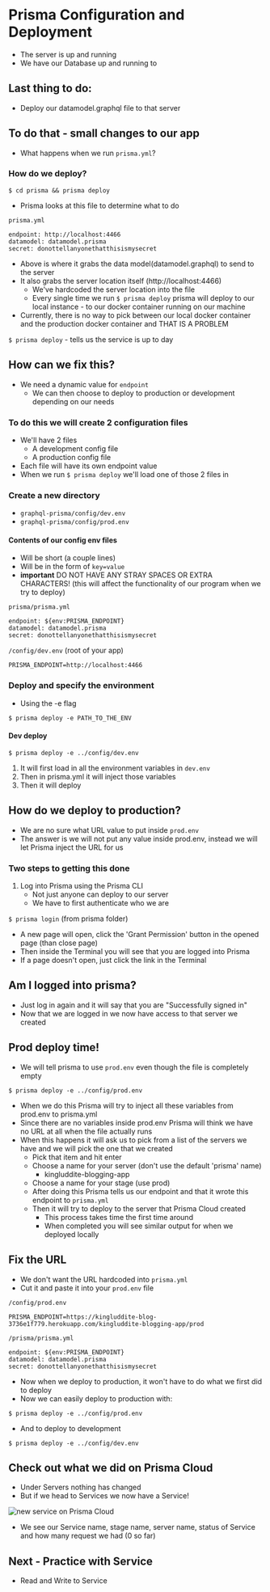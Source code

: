 # Prisma Configuration and Deployment
* The server is up and running
* We have our Database up and running to

## Last thing to do:
* Deploy our datamodel.graphql file to that server

## To do that - small changes to our app
* What happens when we run `prisma.yml`?

### How do we deploy?
`$ cd prisma && prisma deploy`

* Prisma looks at this file to determine what to do

`prisma.yml`

```
endpoint: http://localhost:4466
datamodel: datamodel.prisma
secret: donottellanyonethatthisismysecret
```

* Above is where it grabs the data model(datamodel.graphql) to send to the server
* It also grabs the server location itself (http://localhost:4466)
    - We've hardcoded the server location into the file
    - Every single time we run `$ prisma deploy` prisma will deploy to our local instance - to our docker container running on our machine
* Currently, there is no way to pick between our local docker container and the production docker container and THAT IS A PROBLEM

`$ prisma deploy` - tells us the service is up to day

## How can we fix this?
* We need a dynamic value for `endpoint`
    - We can then choose to deploy to production or development depending on our needs

### To do this we will create 2 configuration files
* We'll have 2 files
    - A development config file
    - A production config file
* Each file will have its own endpoint value
* When we run `$ prisma deploy` we'll load one of those 2 files in

### Create a new directory
* `graphql-prisma/config/dev.env`
* `graphql-prisma/config/prod.env`

#### Contents of our config env files
* Will be short (a couple lines)
* Will be in the form of `key=value`
* **important** DO NOT HAVE ANY STRAY SPACES OR EXTRA CHARACTERS! (this will affect the functionality of our program when we try to deploy)

`prisma/prisma.yml`

```
endpoint: ${env:PRISMA_ENDPOINT}
datamodel: datamodel.prisma
secret: donottellanyonethatthisismysecret
```

`/config/dev.env` (root of your app)

```
PRISMA_ENDPOINT=http://localhost:4466
```

### Deploy and specify the environment
* Using the -e flag

`$ prisma deploy -e PATH_TO_THE_ENV`

#### Dev deploy
`$ prisma deploy -e ../config/dev.env`

1. It will first load in all the environment variables in `dev.env`
2. Then in prisma.yml it will inject those variables
3. Then it will deploy

## How do we deploy to production?
* We are no sure what URL value to put inside `prod.env`
* The answer is we will not put any value inside prod.env, instead we will let Prisma inject the URL for us

### Two steps to getting this done
1. Log into Prisma using the Prisma CLI
    * Not just anyone can deploy to our server
    * We have to first authenticate who we are

`$ prisma login` (from prisma folder)

* A new page will open, click the 'Grant Permission' button in the opened page (than close page)
* Then inside the Terminal you will see that you are logged into Prisma
* If a page doesn't open, just click the link in the Terminal

## Am I logged into prisma?
* Just log in again and it will say that you are "Successfully signed in"
* Now that we are logged in we now have access to that server we created

## Prod deploy time!
* We will tell prisma to use `prod.env` even though the file is completely empty

`$ prisma deploy -e ../config/prod.env`

* When we do this Prisma will try to inject all these variables from prod.env to prisma.yml
* Since there are no variables inside prod.env Prisma will think we have no URL at all when the file actually runs
* When this happens it will ask us to pick from a list of the servers we have and we will pick the one that we created
    - Pick that item and hit enter
    - Choose a name for your server (don't use the default 'prisma' name)
        + kingluddite-blogging-app
    - Choose a name for your stage (use prod)
    - After doing this Prisma tells us our endpoint and that it wrote this endpoint to `prisma.yml`
    - Then it will try to deploy to the server that Prisma Cloud created
        + This process takes time the first time around
        + When completed you will see similar output for when we deployed locally

## Fix the URL
* We don't want the URL hardcoded into `prisma.yml`
* Cut it and paste it into your `prod.env` file

`/config/prod.env`

```
PRISMA_ENDPOINT=https://kingluddite-blog-3736e1f779.herokuapp.com/kingluddite-blogging-app/prod
```

`/prisma/prisma.yml`

```
endpoint: ${env:PRISMA_ENDPOINT}
datamodel: datamodel.prisma
secret: donottellanyonethatthisismysecret
```

* Now when we deploy to production, it won't have to do what we first did to deploy
* Now we can easily deploy to production with:

`$ prisma deploy -e ../config/prod.env`

* And to deploy to development

`$ prisma deploy -e ../config/dev.env`

## Check out what we did on Prisma Cloud
* Under Servers nothing has changed
* But if we head to Services we now have a Service!

![new service on Prisma Cloud](https://i.imgur.com/d8661U2.png)

* We see our Service name, stage name, server name, status of Service and how many request we had (0 so far)

## Next - Practice with Service
* Read and Write to Service


